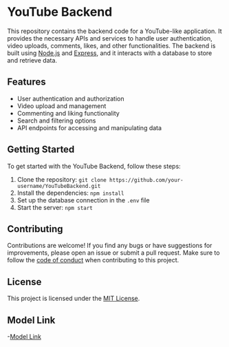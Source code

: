 # YouTube Backend

This repository contains the backend code for a YouTube-like application. It provides the necessary APIs and services to handle user authentication, video uploads, comments, likes, and other functionalities. The backend is built using [Node.js](https://nodejs.org/) and [Express](https://expressjs.com/), and it interacts with a database to store and retrieve data. 

## Features

- User authentication and authorization
- Video upload and management
- Commenting and liking functionality
- Search and filtering options
- API endpoints for accessing and manipulating data

## Getting Started

To get started with the YouTube Backend, follow these steps:

1. Clone the repository: `git clone https://github.com/your-username/YouTubeBackend.git`
2. Install the dependencies: `npm install`
3. Set up the database connection in the `.env` file
4. Start the server: `npm start`

## Contributing

Contributions are welcome! If you find any bugs or have suggestions for improvements, please open an issue or submit a pull request. Make sure to follow the [code of conduct](CONTRIBUTING.md) when contributing to this project.

## License

This project is licensed under the [MIT License](LICENSE).


## Model Link
-[Model Link](https://app.eraser.io/workspace/YtPqZ1VogxGy1jzIDkzj)